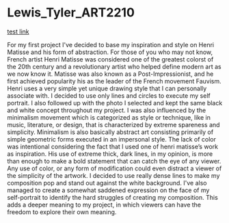 # Lewis_Tyler_ART2210

[test link](https://talewis98.github.io/Lewis_Tyler_ART2210/testCoding/index.html)



For my first project I've decided to base my inspiration and style on Henri Matisse and his form of abstraction. For those of you who may not know, French artist Henri Matisse was considered one of the greatest colorst of the 20th century and a revolutionary artist who helped define modern art as we now know it. Matisse was also known as a Post-Impressionist, and he first achieved popularity his as the leader of the French movement Fauvism. Henri uses a very simple yet unique drawing style that I can personally associate with. I decided to use only lines and circles to execute my self portrait. I also followed up with the photo I selected and kept the same black and white concept throughout my project. I was also influenced by the minimalism movement which is categorized as style or technique, like in music, literature, or design, that is characterized by extreme spareness and simplicity. Minimalism is also basically abstract art consisting primarily of simple geometric forms executed in an impersonal style. The lack of color was intentional considering the fact that I used one of henri matisse’s work as inspiration. His use of extreme thick, dark lines, in my opinion, is more than enough to make a bold statement that can catch the eye of any viewer. Any use of color, or any form of modification could even distract a viewer of the simplicity of the artwork. I decided to use really dense lines to make my composition pop and stand out against the white background. I've also managed to create a somewhat saddened expression on the face of my self-portrait to identify the hard struggles of creating my composition. This adds a deeper meaning to my project, in which viewers can have the freedom to explore their own meaning.
